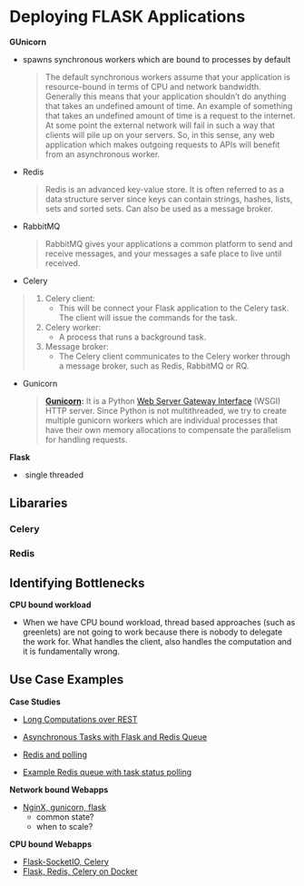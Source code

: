 # Deploying FLASK Applications





**GUnicorn**

- spawns synchronous workers which are bound to processes by default

  > The default synchronous 
  > workers assume that your application is resource-bound in terms of CPU 
  > and network bandwidth. Generally this means that your application 
  > shouldn’t do anything that takes an undefined amount of time. An example
  > of something that takes an undefined amount of time is a request to the
  > internet. At some point the external network will fail in such a way 
  > that clients will pile up on your servers. So, in this sense, any web 
  > application which makes outgoing requests to APIs will benefit from an 
  > asynchronous worker.



- Redis

  > Redis is an advanced key-value store. It is often referred to as a data structure server since keys can contain strings, hashes, lists, sets and sorted sets. Can also be used as a message broker.

- RabbitMQ

  > RabbitMQ gives your applications a common platform to send and receive 
  > messages, and your messages a safe place to live until received.

- Celery

> 1. Celery client: 
>    - This will be connect your Flask application to the Celery task. The client will issue the commands for the task.
> 2. Celery worker: 
>    - A process that runs a background task.
> 3. Message broker: 
>    - The Celery client communicates to the Celery worker through a  message broker, such as  Redis, RabbitMQ or  RQ.

- Gunicorn

  > [**Gunicorn**](http://docs.gunicorn.org/en/stable/)**:** It is a Python [Web Server Gateway Interface](https://en.wikipedia.org/wiki/Web_Server_Gateway_Interface) (WSGI) HTTP server. Since Python is not multithreaded, we try to create multiple gunicorn 
  > workers which are individual processes that have their own memory 
  > allocations to compensate the parallelism for handling requests.

**Flask**

- ​	single threaded

## Libararies



### Celery





### Redis





## Identifying Bottlenecks



**CPU bound workload**

- When we have CPU bound workload, thread based approaches (such as 
  greenlets) are not going to work because there is nobody to delegate the
  work for. What handles the client, also handles the computation and it 
  is fundamentally wrong.





## Use Case Examples

**Case Studies**

- [Long Computations over REST](https://medium.com/@grzegorzolechwierowicz/long-computations-over-rest-http-in-python-4569b1187e80)
- [Asynchronous Tasks with Flask and Redis Queue](https://testdriven.io/blog/asynchronous-tasks-with-flask-and-redis-queue/)

- [Redis and polling](https://realpython.com/flask-by-example-integrating-flask-and-angularjs/)
- [Example Redis queue with task status polling](https://testdriven.io/blog/asynchronous-tasks-with-flask-and-redis-queue/)





**Network bound Webapps**

- [NginX, gunicorn, flask](https://medium.com/@maheshkkumar/a-guide-to-deploying-machine-deep-learning-model-s-in-production-e497fd4b734a)
  - common state?
  - when to scale?



**CPU bound Webapps**

- [Flask-SocketIO, Celery](https://github.com/poonesh/Flask-SocketIO-Celery-example)
- [Flask, Redis, Celery on Docker](https://nickjanetakis.com/blog/dockerize-a-flask-celery-and-redis-application-with-docker-compose)

